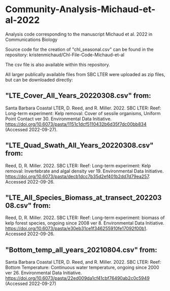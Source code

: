 # Community-Analysis-Michaud-et-al-2022
Analysis code corresponding to the manuscript Michaud et al. 2022 in Communications Biology 

Source code for the creation of "chl_seasonal.csv" can be found in the repository: kristenmichaud/Chl-File-Code-Michaud-et-al

The csv file is also available within this repository.

All larger publically available files from SBC LTER were uploaded as zip files, but can be downloaded directly:

## "LTE_Cover_All_Years_20220308.csv" from:
Santa Barbara Coastal LTER, D. Reed, and R. Miller. 2022. SBC LTER: Reef: Long-term experiment: Kelp removal: Cover of sessile organisms, Uniform Point Contact ver 30. Environmental Data Initiative. https://doi.org/10.6073/pasta/1151c1dcf5110432b6d35f7dc00bb834 (Accessed 2022-09-27).

## "LTE_Quad_Swath_All_Years_20220308.csv" from:
Reed, D, R. Miller. 2022. SBC LTER: Reef: Long-term experiment: Kelp removal: Invertebrate and algal density ver 19. Environmental Data Initiative. https://doi.org/10.6073/pasta/decb1dcc7b35d2ef401b2dd7d79ea257. Accessed 2022-09-26.

## "LTE_All_Species_Biomass_at_transect_20220308.csv" from:
Reed, D, R. Miller. 2022. SBC LTER: Reef: Long-term experiment: biomass of kelp forest species, ongoing since 2008 ver 8. Environmental Data Initiative. https://doi.org/10.6073/pasta/e30eb31ce1f346255910fe17092f00b1. Accessed 2022-09-26.

## "Bottom_temp_all_years_20210804.csv" from:
Santa Barbara Coastal LTER, D. Reed, and R. Miller. 2022. SBC LTER: Reef: Bottom Temperature: Continuous water temperature, ongoing since 2000 ver 26. Environmental Data Initiative. https://doi.org/10.6073/pasta/22ed009da1cf41cbf76490ab2c0c5949 (Accessed 2022-09-27)
